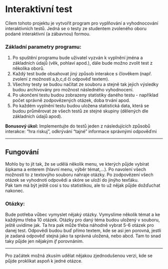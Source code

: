 # Interaktivní test

Cílem tohoto projektu je vytvořit program pro vyplňování a vyhodnocování interaktivních testů. Jedná se o testy ze studentem zvoleného oboru podané interaktivní (a zábavnou) formou.

### Základní parametry programu:
1. Po spuštění programu bude uživatel vyzván k vyplnění jména a základních údajů (věk, pohlaví apod.), dále bude možno zvolit test z několika oborů.
2. Každý test bude obsahovat jiný způsob interakce s člověkem (např. zvolení z možností a,b,c,d či odpověď textem).
3. Všechny testy se budou načítat ze souboru a stejně tak jejich výsledky budou archivovány pro možnost následného vyhodnocení.
4. Po ukončení testu budou zobrazeny statistiky daného testu - například počet správně zodpovězených otázek, doba trvání apod.
5. Po každém vyplnění testu budou uložena statistická data, která se budou průměrovat ze všech testů ze stejné skupiny (dělených dle základních údajů apod).

__Bonusový úkol:__ Implementujte do testů jeden z následujících způsobů interakce: “hra riskuj”, odkrývání “tajné” informace správnými odpověďmi

***

## Fungování

Mohlo by to jít tak, že se udělá několik menu, ve kterých půjde vybírat šipkama a enterem (hlavní menu, výběr témat,...). Po navolení všech možností to z textovýho souboru nahraje otázky. Po zodpovězení všech otázek se vyhodnotí odpovědi a skóre se uloží do jinýho texťáku. \
Pak tam má být ještě cosi s tou statistikou, ale to už nějak půjde dožďuchat nakonec.

### Otázky:

Bude potřeba vůbec vymyslet nějaký otázky. Vymyslíme několik témat a ke každýmu třeba 10 otázek. Otázky pro daný téma budou uložený v souboru, ještě uvidíme jak. Ta hra pak může třeba náhodně vybrat 5-6 otázek pro danej test. Odpovědi budou buď přímo textem, kde se asi jen porovná, jestli je zadaná odpověď stejná jako ta správná uložená, nebo abcd. Tam to snad taky půjde jen nějakým _if_ porovnáním.

***

Pro začátek možná zkusím udělat nějakou zjednodušenou verzi, kde se půjde proklikat aspoň k jedné otázce.
